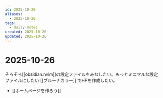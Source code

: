 ```yaml
---
id: 2025-10-26
aliases:
  - 2025-10-26
tags:
  - daily-notes
created: 2025-10-26
updated: 2025-10-26
---
```

# 2025-10-26

そろそろ[[obsidian.nvim]]の設定ファイルをみなしたい。もっとミニマルな設定ファイルにしたい
[[ブルーナカラー]] でHPを作成したい。

- [[ホームページを作ろう]]

